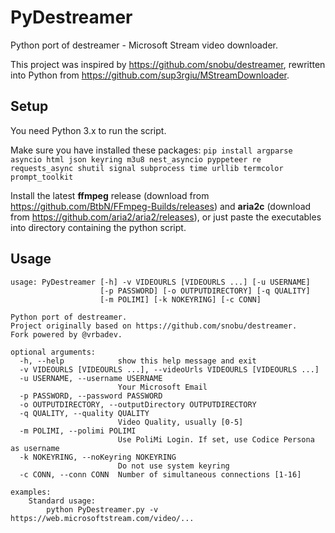 # PyDestreamer
Python port of destreamer - Microsoft Stream video downloader.

This project was inspired by <https://github.com/snobu/destreamer>, rewritten into Python from <https://github.com/sup3rgiu/MStreamDownloader>.

## Setup
You need Python 3.x to run the script.

Make sure you have installed these packages: 
```pip install argparse asyncio html json keyring m3u8 nest_asyncio pyppeteer re requests_async shutil signal subprocess time urllib termcolor prompt_toolkit```

Install the latest **ffmpeg** release (download from <https://github.com/BtbN/FFmpeg-Builds/releases>) and **aria2c** (download from <https://github.com/aria2/aria2/releases>), or just paste the executables into directory containing the python script.

## Usage

```
usage: PyDestreamer [-h] -v VIDEOURLS [VIDEOURLS ...] [-u USERNAME]
                    [-p PASSWORD] [-o OUTPUTDIRECTORY] [-q QUALITY]
                    [-m POLIMI] [-k NOKEYRING] [-c CONN]

Python port of destreamer.
Project originally based on https://github.com/snobu/destreamer.
Fork powered by @vrbadev.

optional arguments:
  -h, --help            show this help message and exit
  -v VIDEOURLS [VIDEOURLS ...], --videoUrls VIDEOURLS [VIDEOURLS ...]
  -u USERNAME, --username USERNAME
                        Your Microsoft Email
  -p PASSWORD, --password PASSWORD
  -o OUTPUTDIRECTORY, --outputDirectory OUTPUTDIRECTORY
  -q QUALITY, --quality QUALITY
                        Video Quality, usually [0-5]
  -m POLIMI, --polimi POLIMI
                        Use PoliMi Login. If set, use Codice Persona as username
  -k NOKEYRING, --noKeyring NOKEYRING
                        Do not use system keyring
  -c CONN, --conn CONN  Number of simultaneous connections [1-16]

examples:
	Standard usage:
		python PyDestreamer.py -v https://web.microsoftstream.com/video/...
```
